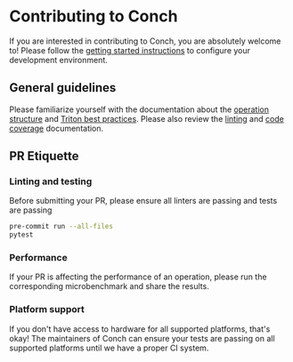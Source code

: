 # Contributing to Conch

If you are interested in contributing to Conch, you are absolutely welcome to!
Please follow the [getting started instructions](/docs/getting_started/developer_environment.md) to configure your development environment.

## General guidelines

Please familiarize yourself with the documentation about the [operation structure](/docs/conch/structure.md) and [Triton best practices](/docs/conch/triton.md).
Please also review the [linting](/docs/development/linting.md) and [code coverage](/docs/development/coverage.md) documentation.

## PR Etiquette

### Linting and testing

Before submitting your PR, please ensure all linters are passing and tests are passing

```bash
pre-commit run --all-files
pytest
```

### Performance

If your PR is affecting the performance of an operation, please run the corresponding microbenchmark and share the results.

### Platform support

If you don't have access to hardware for all supported platforms, that's okay!
The maintainers of Conch can ensure your tests are passing on all supported platforms until we have a proper CI system.
